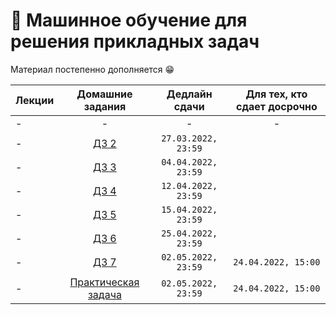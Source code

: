 # 🧠 Машинное обучение для решения прикладных задач

Материал постепенно дополняется 😁

Лекции | Домашние задания | Дедлайн сдачи| Для тех, кто сдает досрочно
|----|:----:|:----:|:----:|
| - | - | - |- |
| - | [ДЗ 2](https://contest.yandex.ru/contest/35661/problems/) | `27.03.2022, 23:59` |
| - | [ДЗ 3](https://contest.yandex.ru/contest/36159/problems/) | `04.04.2022, 23:59` |
| - | [ДЗ 4](https://contest.yandex.ru/contest/36509/problems/) | `12.04.2022, 23:59` |
| - | [ДЗ 5](https://contest.yandex.ru/contest/36717/problems/) | `15.04.2022, 23:59` |
| - | [ДЗ 6](https://contest.yandex.ru/contest/36977/problems/) | `25.04.2022, 23:59` |
| - | [ДЗ 7](https://contest.yandex.ru/contest/37247/problems/) | `02.05.2022, 23:59` | `24.04.2022, 15:00` |
| - | [Практическая задача](https://contest.yandex.ru/contest/37102/problems/ ) | `02.05.2022, 23:59` | `24.04.2022, 15:00` |
